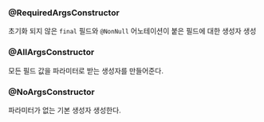 ### @RequiredArgsConstructor

초기화 되지 않은 `final` 필드와 `@NonNull` 어노테이션이 붙은 필드에 대한 생성자 생성



### @AllArgsConstructor

모든 필드 값을 파라미터로 받는 생성자를 만들어준다.



### @NoArgsConstructor

파라미터가 없는 기본 생성자 생성한다.



